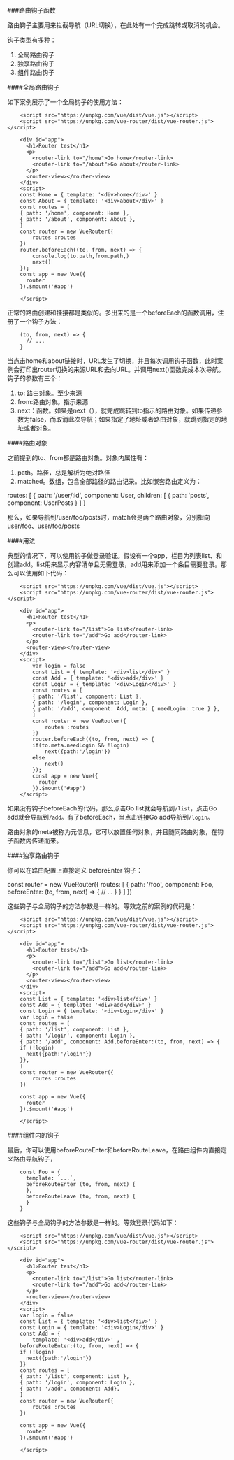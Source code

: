 
###路由钩子函数

路由钩子主要用来拦截导航（URL切换），在此处有一个完成跳转或取消的机会。

钩子类型有多种：

1. 全局路由钩子
2. 独享路由钩子
3. 组件路由钩子

####全局路由钩子

如下案例展示了一个全局钩子的使用方法：

		<script src="https://unpkg.com/vue/dist/vue.js"></script>
		<script src="https://unpkg.com/vue-router/dist/vue-router.js"></script>

		<div id="app">
		  <h1>Router test</h1>
		  <p>
		    <router-link to="/home">Go home</router-link>
		    <router-link to="/about">Go about</router-link>
		  </p>
		  <router-view></router-view>
		</div>
		<script>
		const Home = { template: '<div>home</div>' }
		const About = { template: '<div>about</div>' }
		const routes = [
		{ path: '/home', component: Home },
		{ path: '/about', component: About },
		]
		const router = new VueRouter({
			routes :routes
		})
		router.beforeEach((to, from, next) => {
		    console.log(to.path,from.path,)
		    next()
		});
		const app = new Vue({
		  router
		}).$mount('#app')

		</script>

正常的路由创建和挂接都是类似的。多出来的是一个beforeEach的函数调用，注册了一个钩子方法：

		(to, from, next) => {
		  // ...
		}
当点击home和about链接时，URL发生了切换，并且每次调用钩子函数，此时案例会打印出router切换的来源URL和去向URL。并调用next()函数完成本次导航。钩子的参数有三个：

1. to: 路由对象。至少来源
2. from:路由对象。指示来源
3. next：函数。如果是next（），就完成跳转到to指示的路由对象。如果传递参数为false，而取消此次导航；如果指定了地址或者路由对象，就跳到指定的地址或者对象。

####路由对象

之前提到的to、from都是路由对象。对象内属性有：
1. path。路径，总是解析为绝对路径
2. matched。数组，包含全部路径的路由记录。比如嵌套路由定义为：

 routes: [
    { 
      path: '/user/:id', component: User,
      children: [
        { path: 'posts', component: UserPosts }
      ]
    }

那么，如果导航到/user/foo/posts时，match会是两个路由对象，分别指向user/foo、user/foo/posts

####用法

典型的情况下，可以使用钩子做登录验证。假设有一个app，栏目为列表list、和创建add。list用来显示内容清单且无需登录，add用来添加一个条目需要登录。那么可以使用如下代码：


		<script src="https://unpkg.com/vue/dist/vue.js"></script>
		<script src="https://unpkg.com/vue-router/dist/vue-router.js"></script>

		<div id="app">
		  <h1>Router test</h1>
		  <p>
		    <router-link to="/list">Go list</router-link>
		    <router-link to="/add">Go add</router-link>
		  </p>
		  <router-view></router-view>
		</div>
		<script>
      		var login = false
			const List = { template: '<div>list</div>' }
			const Add = { template: '<div>add</div>' }
			const Login = { template: '<div>Login</div>' }
			const routes = [
			{ path: '/list', component: List },
			{ path: '/login', component: Login },
			{ path: '/add', component: Add, meta: { needLogin: true } },
			]
			const router = new VueRouter({
				routes :routes
			})
			router.beforeEach((to, from, next) => {
			if(to.meta.needLogin && !login)
			  	next({path:'/login'})
			else
			    next()
			});
			const app = new Vue({
			  router
			}).$mount('#app')
		</script>


如果没有钩子beforeEach的代码，那么点击Go list就会导航到`/list`，点击Go add就会导航到`/add`。有了beforeEach，当点击链接Go add导航到`/login`。

路由对象的meta被称为元信息，它可以放置任何对象，并且随同路由对象，在钩子函数内传递而来。


####独享路由钩子

你可以在路由配置上直接定义 beforeEnter 钩子：

const router = new VueRouter({
  routes: [
    {
      path: '/foo',
      component: Foo,
      beforeEnter: (to, from, next) => {
        // ...
      }
    }
  ]
})

这些钩子与全局钩子的方法参数是一样的。等效之前的案例的代码是：

		<script src="https://unpkg.com/vue/dist/vue.js"></script>
		<script src="https://unpkg.com/vue-router/dist/vue-router.js"></script>

		<div id="app">
		  <h1>Router test</h1>
		  <p>
		    <router-link to="/list">Go list</router-link>
		    <router-link to="/add">Go add</router-link>
		  </p>
		  <router-view></router-view>
		</div>
		<script>
		const List = { template: '<div>list</div>' }
		const Add = { template: '<div>add</div>' }
		const Login = { template: '<div>Login</div>' }
		var login = false
		const routes = [
		{ path: '/list', component: List },
		{ path: '/login', component: Login },
		{ path: '/add', component: Add,beforeEnter:(to, from, next) => {
		if (!login)
		  next({path:'/login'})
		}},
		]
		const router = new VueRouter({
			routes :routes
		})

		const app = new Vue({
		  router
		}).$mount('#app')

		</script>

####组件内的钩子

最后，你可以使用beforeRouteEnter和beforeRouteLeave，在路由组件内直接定义路由导航钩子，

		const Foo = {
		  template: `...`,
		  beforeRouteEnter (to, from, next) {
		  },
		  beforeRouteLeave (to, from, next) {
		  }
		}

这些钩子与全局钩子的方法参数是一样的。等效登录代码如下：

		<script src="https://unpkg.com/vue/dist/vue.js"></script>
		<script src="https://unpkg.com/vue-router/dist/vue-router.js"></script>

		<div id="app">
		  <h1>Router test</h1>
		  <p>
		    <router-link to="/list">Go list</router-link>
		    <router-link to="/add">Go add</router-link>
		  </p>
		  <router-view></router-view>
		</div>
		<script>
		var login = false
		const List = { template: '<div>list</div>' }
		const Login = { template: '<div>Login</div>' }
		const Add = { 
			template: '<div>add</div>' ,
		beforeRouteEnter:(to, from, next) => {
		if (!login)
		  next({path:'/login'})
		}}
		const routes = [
		{ path: '/list', component: List },
		{ path: '/login', component: Login },
		{ path: '/add', component: Add},
		]
		const router = new VueRouter({
			routes :routes
		})

		const app = new Vue({
		  router
		}).$mount('#app')

		</script>